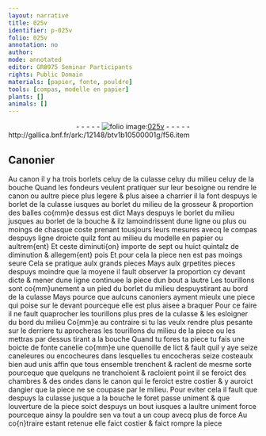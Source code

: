 ```yaml
---
layout: narrative
title: 025v
identifier: p-025v
folio: 025v
annotation: no
author:
mode: annotated
editor: GR8975 Seminar Participants
rights: Public Domain
materials: [papier, fonte, pouldre]
tools: [compas, modelle en papier]
plants: []
animals: []
---
```


<div class="folio" align="center">- - - - - <a href="http://gallica.bnf.fr/ark:/12148/btv1b10500001g/f56.item" target="_blank"><img src="https://cu-mkp.github.io/2017-workshop-edition/assets/photo-icon.png" alt="folio image: " style="display:inline-block; margin-bottom:-3px;"/>025v</a> - - - - - </div> http://gallica.bnf.fr/ark:/12148/btv1b10500001g/f56.item   

## <span class="pro">Canonier</span>

 
Au canon il y ha trois borlets celuy de la culasse celuy du milieu celuy de la bouche Quand les <span class="pro">fondeurs</span> veulent pratiquer sur leur besoigne ou rendre le canon ou aultre piece plus legere & plus aisee a charrier il la font despuys le borlet de la culasse iusques au borlet du milieu de la grosseur & proportion des balles co{mm}e dessus est dict Mays despuys le borlet du milieu jusques au borlet de la bouche & ilz lamoindrissent dune <span class="ms">ligne</span> ou plus ou moings de chasque coste prenant tousjours leurs mesures avecq le <span class="tl">compas</span> despuys ligne droicte quilz font au milieu du <span class="tl">modelle en <span class="m">papier</span></span> ou aultrem{ent} Et ceste diminuti{on} importe de sept ou huict <span class="ms">quintalz</span> de diminution & allegem{ent} pois Et pour cela la piece nen est pas moings seure Cela se pratique aulx grands pieces Mays aulx grpetites pieces despuys moindre que la moyene il fault observer la proportion cy devant dicte & mener dune ligne continuee la piece dun bout a lautre Les tourillons sont co{mm}unement a un <span class="ms">pied</span> du borlet du milieu despuystirant au bord de la culasse Mays pource que aulcuns <span class="pro">canoniers</span> ayment mieulx une piece qui poise sur le devant pourceque elle est plus aisee a braquer Pour ce faire il ne fault quaprocher les tourillons plus pres de la culasse & les esloigner du bord du milieu Co{mm}e au contraire si tu las veulx rendre plus pesante sur le derriere tu aprocheras les tourillons du milieu de la piece ou les mettras par dessus tirant a la bouche Quand tu fores ta piece tu fais une boicte de <span class="m">fonte</span> canelie co{mm}e une quenoille de lict & fault quil y aye seize caneleures ou encocheures dans lesquelles tu encocheras seize costeaulx bien aud unis affin que tous ensemble trenchent & raclent de mesme sorte pourceque que quelquns ne tranchoient & racloient point il se feroict des chambres & des ondes dans le canon qui le feroict estre costier & y auroict dangier que la piece ne se coupase par le milieu. Pour eviter cela il fault que despuys la culasse jusque a la bouche le foret passe uniment & que louverture de la piece soict despuys un bout iusques a laultre uniment force pourceque ainsy la <span class="m">pouldre</span> sen va tout a un coup avecq plus de force Au co{n}traire estant retenue elle faict costier & faict rompre la piece
